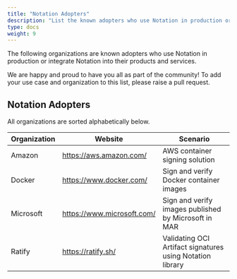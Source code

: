 ```yaml
---
title: "Notation Adopters"
description: "List the known adopters who use Notation in production or integrate Notation into their products and services."
type: docs
weight: 9
---
```


The following organizations are known adopters who use Notation in production or integrate Notation into their products and services.

We are happy and proud to have you all as part of the community! To add your use case and organization to this list, please raise a pull request.

## Notation Adopters

All organizations are sorted alphabetically below.

| Organization | Website | Scenario | 
| --- | --- | --- | 
| Amazon | https://aws.amazon.com/ | AWS container signing solution |
| Docker | https://www.docker.com/ | Sign and verify Docker container images |
| Microsoft | https://www.microsoft.com/ | Sign and verify images published by Microsoft in MAR |
| Ratify |  https://ratify.sh/ | Validating OCI Artifact signatures using Notation library |